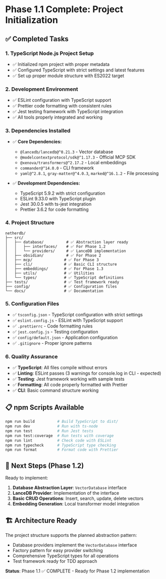 # Phase 1.1 Complete: Project Initialization

## ✅ Completed Tasks

### 1. TypeScript Node.js Project Setup
- ✅ Initialized npm project with proper metadata
- ✅ Configured TypeScript with strict settings and latest features
- ✅ Set up proper module structure with ES2022 target

### 2. Development Environment
- ✅ ESLint configuration with TypeScript support
- ✅ Prettier code formatting with consistent rules
- ✅ Jest testing framework with TypeScript integration
- ✅ All tools properly integrated and working

### 3. Dependencies Installed
- ✅ **Core Dependencies:**
  - `@lancedb/lancedb@^0.21.3` - Vector database
  - `@modelcontextprotocol/sdk@^1.17.3` - Official MCP SDK
  - `@xenova/transformers@^2.17.2` - Local embeddings
  - `commander@^14.0.0` - CLI framework
  - `yaml@^2.8.1`, `gray-matter@^4.0.3`, `marked@^16.1.2` - File processing

- ✅ **Development Dependencies:**
  - TypeScript 5.9.2 with strict configuration
  - ESLint 9.33.0 with TypeScript plugin
  - Jest 30.0.5 with ts-jest integration
  - Prettier 3.6.2 for code formatting

### 4. Project Structure
```
netherdb/
├── src/
│   ├── database/          # ✅ Abstraction layer ready
│   │   ├── interfaces/    # ✅ For Phase 1.2
│   │   └── providers/     # ✅ LanceDB implementation
│   ├── obsidian/          # ✅ For Phase 2
│   ├── mcp/              # ✅ For Phase 3
│   ├── cli/              # ✅ Basic CLI structure
│   ├── embeddings/       # ✅ For Phase 1.3
│   ├── utils/            # ✅ Utilities
│   └── types/            # ✅ TypeScript definitions
├── tests/                # ✅ Test framework ready
├── config/               # ✅ Configuration files
└── docs/                 # ✅ Documentation
```

### 5. Configuration Files
- ✅ `tsconfig.json` - TypeScript configuration with strict settings
- ✅ `eslint.config.js` - ESLint with TypeScript support
- ✅ `.prettierrc` - Code formatting rules
- ✅ `jest.config.js` - Testing configuration
- ✅ `config/default.json` - Application configuration
- ✅ `.gitignore` - Proper ignore patterns

### 6. Quality Assurance
- ✅ **TypeScript**: All files compile without errors
- ✅ **Linting**: ESLint passes (3 warnings for console.log in CLI - expected)
- ✅ **Testing**: Jest framework working with sample tests
- ✅ **Formatting**: All code properly formatted with Prettier
- ✅ **CLI**: Basic command structure working

## 📋 npm Scripts Available
```bash
npm run build          # Build TypeScript to dist/
npm run dev            # Run with ts-node
npm run test           # Run Jest tests
npm run test:coverage  # Run tests with coverage
npm run lint           # Check code with ESLint
npm run typecheck      # TypeScript type checking
npm run format         # Format code with Prettier
```

## 🎯 Next Steps (Phase 1.2)
Ready to implement:
1. **Database Abstraction Layer**: `VectorDatabase` interface
2. **LanceDB Provider**: Implementation of the interface
3. **Basic CRUD Operations**: Insert, search, update, delete vectors
4. **Embedding Generation**: Local transformer model integration

## 🏗️ Architecture Ready
The project structure supports the planned abstraction pattern:
- Database providers implement the `VectorDatabase` interface
- Factory pattern for easy provider switching
- Comprehensive TypeScript types for all operations
- Test framework ready for TDD approach

**Status**: Phase 1.1 ✅ COMPLETE - Ready for Phase 1.2 implementation